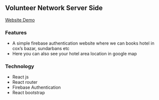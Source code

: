 ## Volunteer Network Server Side

[Website Demo](https://travel-guru-141bb.web.app/)
### Features
 * A simple firebase authentication website where we can books hotel in cox’s bazar, sundarbans etc
 * Here you can also see your hotel area location in google map 

 
 ### Technology
 * React js
 * React router
 * Firebase Authentication
 * React bootstrap
   
